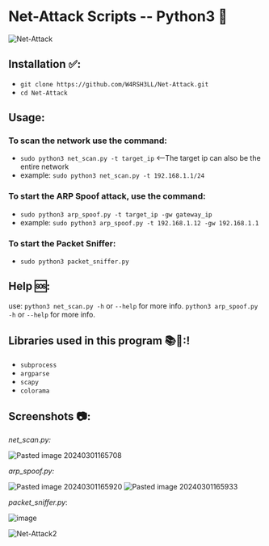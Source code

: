 # Net-Attack Scripts -- Python3 🐍
![Net-Attack](https://github.com/W4RSH3LL/Net-Attack/assets/129652925/04d6c736-c0b9-4c32-8a0d-62bac4c98e9a)

## Installation ✅:
- `git clone https://github.com/W4RSH3LL/Net-Attack.git`
- `cd Net-Attack`
## Usage:
### To scan the network use the command:
- `sudo python3 net_scan.py -t target_ip` <--The target ip can also be the entire network
- example: `sudo python3 net_scan.py -t 192.168.1.1/24`

### To start the ARP Spoof attack, use the command:
- `sudo python3 arp_spoof.py -t target_ip -gw gateway_ip`
- example: `sudo python3 arp_spoof.py -t 192.168.1.12 -gw 192.168.1.1`

### To start the Packet Sniffer:
- `sudo python3 packet_sniffer.py`

## Help 🆘:
use:
`python3 net_scan.py -h` or `--help` for more info.
`python3 arp_spoof.py -h` or `--help` for more info.

## Libraries used in this program 📚📗:!
- `subprocess`
- `argparse`
- `scapy`
- `colorama`

## Screenshots 📷:
*net_scan.py:*

![Pasted image 20240301165708](https://github.com/W4RSH3LL/Net-Attack/assets/129652925/818c7cab-d0da-4a74-befb-fb1179019ee9)

*arp_spoof.py:*

![Pasted image 20240301165920](https://github.com/W4RSH3LL/Net-Attack/assets/129652925/b9164392-97c2-447c-92bc-adc7817b6436)
![Pasted image 20240301165933](https://github.com/W4RSH3LL/Net-Attack/assets/129652925/11df2242-561a-4050-835e-0c39ba328c04)

*packet_sniffer.py*:

![image](https://github.com/W4RSH3LL/Net-Attack/assets/129652925/5ccf20c0-227c-49c5-8fa7-d8bba9b70be8)

![Net-Attack2](https://github.com/W4RSH3LL/Net-Attack/assets/129652925/ce1fba8f-def7-4615-bc50-7332f72468b5)
